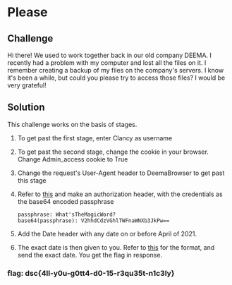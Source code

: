 # Please

## Challenge

Hi there! We used to work together back in our old company DEEMA. I recently had a problem with my computer and lost all the files on it. I remember creating a backup of my files on the company's servers. I know it's been a while, but could you please try to access those files? I would be very grateful!

## Solution

This challenge works on the basis of stages.

1. To get past the first stage, enter Clancy as username
2. To get past the second stage, change the cookie in your browser. Change Admin_access cookie to True
3. Change the request's User-Agent header to DeemaBrowser to get past this stage
4. Refer to [this](https://developer.mozilla.org/en-US/docs/Web/HTTP/Headers/Authorization) and make an authorization header, with the credentials as the base64 encoded passphrase

   ```text
   passphrase: What'sTheMagicWord?
   base64(passphrase): V2hhdCdzVGhlTWFnaWNXb3JkPw==
   ```

5. Add the Date header with any date on or before April of 2021.
6. The exact date is then given to you. Refer to [this](https://developer.mozilla.org/en-US/docs/Web/HTTP/Headers/Date) for the format, and send the exact date. You get the flag in response.

### flag: dsc{4ll-y0u-g0tt4-d0-15-r3qu35t-n1c3ly}
